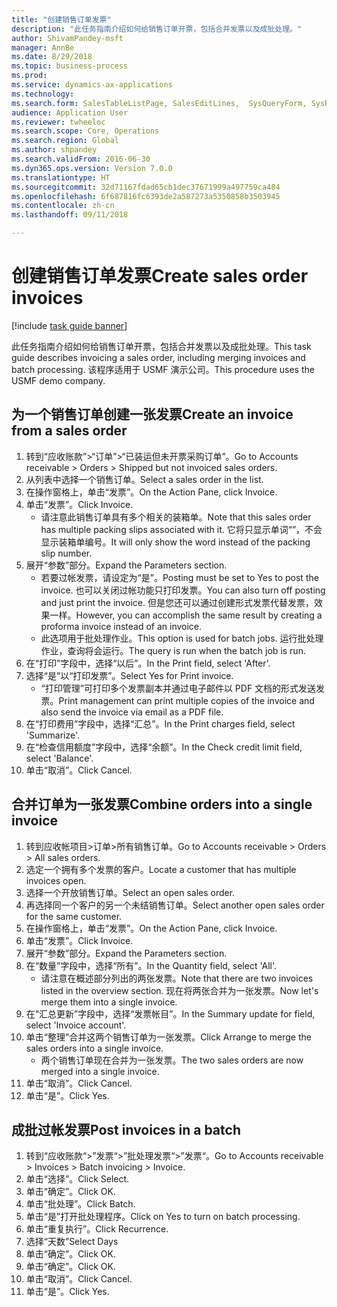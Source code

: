 ```yaml
--- 
title: "创建销售订单发票"
description: "此任务指南介绍如何给销售订单开票，包括合并发票以及成批处理。"
author: ShivamPandey-msft
manager: AnnBe
ms.date: 8/29/2018
ms.topic: business-process
ms.prod: 
ms.service: dynamics-ax-applications
ms.technology: 
ms.search.form: SalesTableListPage, SalesEditLines,  SysQueryForm, SysRecurrence
audience: Application User
ms.reviewer: twheeloc
ms.search.scope: Core, Operations
ms.search.region: Global
ms.author: shpandey
ms.search.validFrom: 2016-06-30
ms.dyn365.ops.version: Version 7.0.0
ms.translationtype: HT
ms.sourcegitcommit: 32d71167fdad65cb1dec37671999a497759ca484
ms.openlocfilehash: 6f687816fc6393de2a587273a5350858b3503945
ms.contentlocale: zh-cn
ms.lasthandoff: 09/11/2018

---
```

# <a name="create-sales-order-invoices"></a><span data-ttu-id="e67d6-103">创建销售订单发票</span><span class="sxs-lookup"><span data-stu-id="e67d6-103">Create sales order invoices</span></span>

[!include [task guide banner](../../includes/task-guide-banner.md)]

<span data-ttu-id="e67d6-104">此任务指南介绍如何给销售订单开票，包括合并发票以及成批处理。</span><span class="sxs-lookup"><span data-stu-id="e67d6-104">This task guide describes invoicing a sales order, including merging invoices and batch processing.</span></span> <span data-ttu-id="e67d6-105">该程序适用于 USMF 演示公司。</span><span class="sxs-lookup"><span data-stu-id="e67d6-105">This procedure uses the USMF demo company.</span></span>


## <a name="create-an-invoice-from-a-sales-order"></a><span data-ttu-id="e67d6-106">为一个销售订单创建一张发票</span><span class="sxs-lookup"><span data-stu-id="e67d6-106">Create an invoice from a sales order</span></span>
1. <span data-ttu-id="e67d6-107">转到“应收账款”>“订单”>“已装运但未开票采购订单”。</span><span class="sxs-lookup"><span data-stu-id="e67d6-107">Go to Accounts receivable > Orders > Shipped but not invoiced sales orders.</span></span>
2. <span data-ttu-id="e67d6-108">从列表中选择一个销售订单。</span><span class="sxs-lookup"><span data-stu-id="e67d6-108">Select a sales order in the list.</span></span> 
3. <span data-ttu-id="e67d6-109">在操作窗格上，单击“发票”。</span><span class="sxs-lookup"><span data-stu-id="e67d6-109">On the Action Pane, click Invoice.</span></span>
4. <span data-ttu-id="e67d6-110">单击“发票”。</span><span class="sxs-lookup"><span data-stu-id="e67d6-110">Click Invoice.</span></span>
    * <span data-ttu-id="e67d6-111">请注意此销售订单具有多个相关的装箱单。</span><span class="sxs-lookup"><span data-stu-id="e67d6-111">Note that this sales order has multiple packing slips associated with it.</span></span> <span data-ttu-id="e67d6-112">它将只显示单词“<multiple>”，不会显示装箱单编号。</span><span class="sxs-lookup"><span data-stu-id="e67d6-112">It will only show the word <multiple> instead of the packing slip number.</span></span>  
5. <span data-ttu-id="e67d6-113">展开“参数”部分。</span><span class="sxs-lookup"><span data-stu-id="e67d6-113">Expand the Parameters section.</span></span>
    * <span data-ttu-id="e67d6-114">若要过帐发票，请设定为“是”。</span><span class="sxs-lookup"><span data-stu-id="e67d6-114">Posting must be set to Yes to post the invoice.</span></span> <span data-ttu-id="e67d6-115">也可以关闭过帐功能只打印发票。</span><span class="sxs-lookup"><span data-stu-id="e67d6-115">You can also turn off posting and just print the invoice.</span></span> <span data-ttu-id="e67d6-116">但是您还可以通过创建形式发票代替发票，效果一样。</span><span class="sxs-lookup"><span data-stu-id="e67d6-116">However, you can accomplish the same result by creating a proforma invoice instead of an invoice.</span></span>  
    * <span data-ttu-id="e67d6-117">此选项用于批处理作业。</span><span class="sxs-lookup"><span data-stu-id="e67d6-117">This option is used for batch jobs.</span></span> <span data-ttu-id="e67d6-118">运行批处理作业，查询将会运行。</span><span class="sxs-lookup"><span data-stu-id="e67d6-118">The query is run when the batch job is run.</span></span>    
6. <span data-ttu-id="e67d6-119">在“打印”字段中，选择“以后”。</span><span class="sxs-lookup"><span data-stu-id="e67d6-119">In the Print field, select 'After'.</span></span>
7. <span data-ttu-id="e67d6-120">选择“是”以“打印发票”。</span><span class="sxs-lookup"><span data-stu-id="e67d6-120">Select Yes for Print invoice.</span></span>
    * <span data-ttu-id="e67d6-121">“打印管理”可打印多个发票副本并通过电子邮件以 PDF 文档的形式发送发票。</span><span class="sxs-lookup"><span data-stu-id="e67d6-121">Print management can print  multiple copies of the invoice and also send the invoice via email as a PDF file.</span></span>  
8. <span data-ttu-id="e67d6-122">在“打印费用”字段中，选择“汇总”。</span><span class="sxs-lookup"><span data-stu-id="e67d6-122">In the Print charges field, select 'Summarize'.</span></span>
9. <span data-ttu-id="e67d6-123">在“检查信用额度”字段中，选择“余额”。</span><span class="sxs-lookup"><span data-stu-id="e67d6-123">In the Check credit limit field, select 'Balance'.</span></span>
10. <span data-ttu-id="e67d6-124">单击“取消”。</span><span class="sxs-lookup"><span data-stu-id="e67d6-124">Click Cancel.</span></span>

## <a name="combine-orders-into-a-single-invoice"></a><span data-ttu-id="e67d6-125">合并订单为一张发票</span><span class="sxs-lookup"><span data-stu-id="e67d6-125">Combine orders into a single invoice</span></span>
1. <span data-ttu-id="e67d6-126">转到应收帐项目>订单>所有销售订单。</span><span class="sxs-lookup"><span data-stu-id="e67d6-126">Go to Accounts receivable > Orders > All sales orders.</span></span>
2. <span data-ttu-id="e67d6-127">选定一个拥有多个发票的客户。</span><span class="sxs-lookup"><span data-stu-id="e67d6-127">Locate a customer that has multiple invoices open.</span></span>
3. <span data-ttu-id="e67d6-128">选择一个开放销售订单。</span><span class="sxs-lookup"><span data-stu-id="e67d6-128">Select an open sales order.</span></span>
4. <span data-ttu-id="e67d6-129">再选择同一个客户的另一个未结销售订单。</span><span class="sxs-lookup"><span data-stu-id="e67d6-129">Select another open sales order for the same customer.</span></span>
5. <span data-ttu-id="e67d6-130">在操作窗格上，单击“发票”。</span><span class="sxs-lookup"><span data-stu-id="e67d6-130">On the Action Pane, click Invoice.</span></span>
6. <span data-ttu-id="e67d6-131">单击“发票”。</span><span class="sxs-lookup"><span data-stu-id="e67d6-131">Click Invoice.</span></span>
7. <span data-ttu-id="e67d6-132">展开“参数”部分。</span><span class="sxs-lookup"><span data-stu-id="e67d6-132">Expand the Parameters section.</span></span>
8. <span data-ttu-id="e67d6-133">在“数量”字段中，选择“所有”。</span><span class="sxs-lookup"><span data-stu-id="e67d6-133">In the Quantity field, select 'All'.</span></span>
    * <span data-ttu-id="e67d6-134">请注意在概述部分列出的两张发票。</span><span class="sxs-lookup"><span data-stu-id="e67d6-134">Note that there are two invoices listed in the overview section.</span></span> <span data-ttu-id="e67d6-135">现在将两张合并为一张发票。</span><span class="sxs-lookup"><span data-stu-id="e67d6-135">Now let's merge them into a single invoice.</span></span>  
9. <span data-ttu-id="e67d6-136">在“汇总更新”字段中，选择“发票帐目”。</span><span class="sxs-lookup"><span data-stu-id="e67d6-136">In the Summary update for field, select 'Invoice account'.</span></span>
10. <span data-ttu-id="e67d6-137">单击“整理”合并这两个销售订单为一张发票。</span><span class="sxs-lookup"><span data-stu-id="e67d6-137">Click Arrange to merge the sales orders into a single invoice.</span></span>
    * <span data-ttu-id="e67d6-138">两个销售订单现在合并为一张发票。</span><span class="sxs-lookup"><span data-stu-id="e67d6-138">The two sales orders are now merged into a single invoice.</span></span>   
11. <span data-ttu-id="e67d6-139">单击“取消”。</span><span class="sxs-lookup"><span data-stu-id="e67d6-139">Click Cancel.</span></span>
12. <span data-ttu-id="e67d6-140">单击“是”。</span><span class="sxs-lookup"><span data-stu-id="e67d6-140">Click Yes.</span></span>

## <a name="post-invoices-in-a-batch"></a><span data-ttu-id="e67d6-141">成批过帐发票</span><span class="sxs-lookup"><span data-stu-id="e67d6-141">Post invoices in a batch</span></span>
1. <span data-ttu-id="e67d6-142">转到“应收账款“>”发票“>”批处理发票“>”发票“。</span><span class="sxs-lookup"><span data-stu-id="e67d6-142">Go to Accounts receivable > Invoices > Batch invoicing > Invoice.</span></span>
2. <span data-ttu-id="e67d6-143">单击“选择”。</span><span class="sxs-lookup"><span data-stu-id="e67d6-143">Click Select.</span></span>
3. <span data-ttu-id="e67d6-144">单击“确定”。</span><span class="sxs-lookup"><span data-stu-id="e67d6-144">Click OK.</span></span>
4. <span data-ttu-id="e67d6-145">单击“批处理”。</span><span class="sxs-lookup"><span data-stu-id="e67d6-145">Click Batch.</span></span>
5. <span data-ttu-id="e67d6-146">单击“是”打开批处理程序。</span><span class="sxs-lookup"><span data-stu-id="e67d6-146">Click on Yes to turn on batch processing.</span></span>
6. <span data-ttu-id="e67d6-147">单击“重复执行”。</span><span class="sxs-lookup"><span data-stu-id="e67d6-147">Click Recurrence.</span></span>
7. <span data-ttu-id="e67d6-148">选择“天数”</span><span class="sxs-lookup"><span data-stu-id="e67d6-148">Select Days</span></span>
8. <span data-ttu-id="e67d6-149">单击“确定”。</span><span class="sxs-lookup"><span data-stu-id="e67d6-149">Click OK.</span></span>
9. <span data-ttu-id="e67d6-150">单击“确定”。</span><span class="sxs-lookup"><span data-stu-id="e67d6-150">Click OK.</span></span>
10. <span data-ttu-id="e67d6-151">单击“取消”。</span><span class="sxs-lookup"><span data-stu-id="e67d6-151">Click Cancel.</span></span>
11. <span data-ttu-id="e67d6-152">单击“是”。</span><span class="sxs-lookup"><span data-stu-id="e67d6-152">Click Yes.</span></span>


